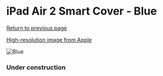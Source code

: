 # iPad Air 2 Smart Cover - Blue

[Return to previous page](/ipad_air)

[High-resolution image from Apple](https://store.storeimages.cdn-apple.com/8756/as-images.apple.com/is/MGTQ2?wid=4500&hei=4500&fmt=png)

<div style="width: 384px"><img src="/everypreview/MGTQ2.png" alt="Blue"></div>

### Under construction
